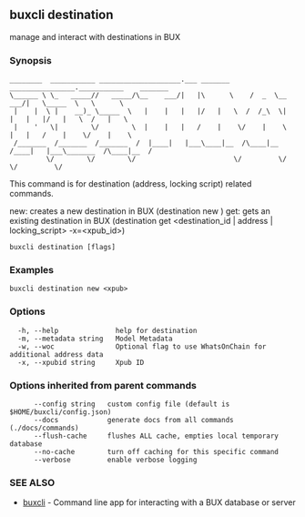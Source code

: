 ## buxcli destination

manage and interact with destinations in BUX

### Synopsis

```
________  ___________ ____________________.___ _______      ________________.___________    _______   
\______ \ \_   _____//   _____/\__    ___/|   |\      \    /  _  \__    ___/|   \_____  \   \      \  
 |    |  \ |    __)_ \_____  \   |    |   |   |/   |   \  /  /_\  \|    |   |   |/   |   \  /   |   \ 
 |    '   \|        \/        \  |    |   |   /    |    \/    |    \    |   |   /    |    \/    |    \
 /_______  /_______  /_______  /  |____|   |___\____|__  /\____|__  /____|   |___\_______  /\____|__  /
		 \/        \/        \/                        \/         \/                     \/         \/
```

This command is for destination (address, locking script) related commands.

new: creates a new destination in BUX (destination new <xpub>)
get: gets an existing destination in BUX (destination get <destination_id | address | locking_script> -x=<xpub_id>)


```
buxcli destination [flags]
```

### Examples

```
buxcli destination new <xpub>
```

### Options

```
  -h, --help              help for destination
  -m, --metadata string   Model Metadata
  -w, --woc               Optional flag to use WhatsOnChain for additional address data
  -x, --xpubid string     Xpub ID
```

### Options inherited from parent commands

```
      --config string   custom config file (default is $HOME/buxcli/config.json)
      --docs            generate docs from all commands (./docs/commands)
      --flush-cache     flushes ALL cache, empties local temporary database
      --no-cache        turn off caching for this specific command
      --verbose         enable verbose logging
```

### SEE ALSO

* [buxcli](buxcli.md)	 - Command line app for interacting with a BUX database or server

